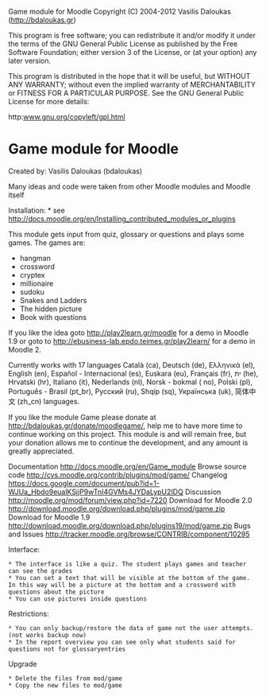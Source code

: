 Game module for Moodle
Copyright (C) 2004-2012  Vasilis Daloukas (http://bdaloukas.gr)

This program is free software; you can redistribute it and/or modify
it under the terms of the GNU General Public License as published by
the Free Software Foundation; either version 3 of the License, or
(at your option) any later version.

This program is distributed in the hope that it will be useful,
but WITHOUT ANY WARRANTY; without even the implied warranty of
MERCHANTABILITY or FITNESS FOR A PARTICULAR PURPOSE.  See the
GNU General Public License for more details:

http:www.gnu.org/copyleft/gpl.html

Game module for Moodle
===============================================================================
Created by:
      Vasilis Daloukas (bdaloukas)

Many ideas and code were taken from other Moodle modules and Moodle itself

Installation:
    * see http://docs.moodle.org/en/Installing_contributed_modules_or_plugins

This module gets input from quiz, glossary or questions and plays some games. The games are:

* hangman
* crossword
* cryptex
* millionaire
* sudoku
* Snakes and Ladders
* The hidden picture
* Book with questions

If you like the idea goto http://play2learn.gr/moodle for a demo in Moodle 1.9 or goto to http://ebusiness-lab.epdo.teimes.gr/play2learn/ for a demo in Moodle 2.

Currently works with 17 languages Català (ca), Deutsch (de), Ελληνικά (el), English (en), Español - Internacional (es), Euskara (eu), Français (fr), ית  (he), Hrvatski (hr), Italiano (it), Nederlands (nl), Norsk - bokmal ( no), Polski (pl), Português - Brasil (pt_br), Русский (ru), Shqip (sq), Українська (uk), 简体中文 (zh_cn) languages.

If you like the module Game please donate at http://bdaloukas.gr/donate/moodlegame/, help me to have more time to continue working on this project. This module is and will remain free, but your donation allows me to continue the development, and any amount is greatly appreciated.


Documentation http://docs.moodle.org/en/Game_module
Browse source code http://cvs.moodle.org/contrib/plugins/mod/game/
Changelog https://docs.google.com/document/pub?id=1-WJUa_Hbdo9eualKSjjP9wTnI4GVMs4JYDaLypU2IDQ
Discussion http://moodle.org/mod/forum/view.php?id=7220
Download for Moodle 2.0 http://download.moodle.org/download.php/plugins/mod/game.zip
Download for Moodle 1.9 http://download.moodle.org/download.php/plugins19/mod/game.zip
Bugs and Issues http://tracker.moodle.org/browse/CONTRIB/component/10295

Interface:

    * The interface is like a quiz. The student plays games and teacher can see the grades
    * You can set a text that will be visible at the bottom of the game. In this way will be a picture at the bottom and a crossword with questions about the picture
    * You can use pictures inside questions


Restrictions:

    * You can only backup/restore the data of game not the user attempts. (not works backup now)
    * In the report overview you can see only what students said for questions not for glossaryentries


Upgrade

    * Delete the files from mod/game
    * Copy the new files to mod/game
